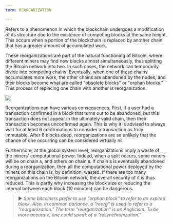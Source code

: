 ```yaml
---
term: REORGANIZATION

---
```

Refers to a phenomenon in which the blockchain undergoes a modification of its structure due to the existence of competing blocks at the same height. This occurs when a portion of the blockchain is replaced by another chain that has a greater amount of accumulated work.

These reorganizations are part of the natural functioning of Bitcoin, where different miners may find new blocks almost simultaneously, thus splitting the Bitcoin network into two. In such cases, the network can temporarily divide into competing chains. Eventually, when one of these chains accumulates more work, the other chains are abandoned by the nodes, and their blocks become what are called "obsolete blocks" or "orphan blocks." This process of replacing one chain with another is reorganization.

![](../../dictionnaire/assets/9.webp)

Reorganizations can have various consequences. First, if a user had a transaction confirmed in a block that turns out to be abandoned, but this transaction does not appear in the ultimately valid chain, then their transaction becomes unconfirmed again. This is why it is advised to always wait for at least 6 confirmations to consider a transaction as truly immutable. After 6 blocks deep, reorganizations are so unlikely that the chance of one occurring can be considered virtually nil.

Furthermore, at the global system level, reorganizations imply a waste of the miners' computational power. Indeed, when a split occurs, some miners will be on chain `A`, and others on chain `B`. If chain `B` is eventually abandoned during a reorganization, then all the computational power deployed by the miners on this chain is, by definition, wasted. If there are too many reorganizations on the Bitcoin network, the overall security of it is thus reduced. This is partly why increasing the block size or reducing the interval between each block (10 minutes) can be dangerous.

> ► *Some bitcoiners prefer to use "orphan block" to refer to an expired block. Also, in common parlance, a "reorg" is used to refer to a "reorganization." The term "reorganization" is an Anglicism. To be more accurate, one could speak of a "resynchronization."*